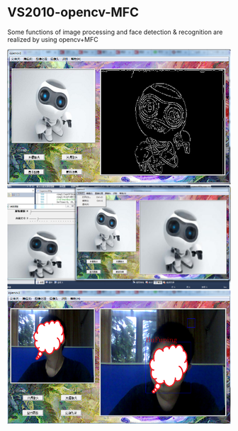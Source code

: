 # VS2010-opencv-MFC
Some functions of  image processing and face detection &amp; recognition are realized by using opencv+MFC

![Image text](https://github.com/xuanwo11/VS2010-opencv-MFC/blob/master/ROT.png)
![Image text](https://github.com/xuanwo11/VS2010-opencv-MFC/blob/master/button.png)
![Image text](https://github.com/xuanwo11/VS2010-opencv-MFC/blob/master/hfp_lad.png)
